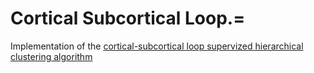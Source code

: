 # Cortical Subcortical Loop.=
Implementation of the [cortical-subcortical loop supervized hierarchical clustering algorithm](https://arxiv.org/abs/1705.00063)
